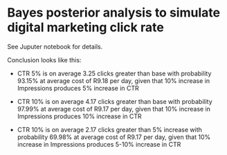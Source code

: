 # Bayes posterior analysis to simulate digital marketing click rate

See Juputer notebook for details. 

Conclusion looks like this: 

- CTR 5% is on average 3.25 clicks greater than base with probability 93.15% at average cost of R9.18 per day, given that 10% increase in Impressions produces 5% increase in CTR

- CTR 10% is on average 4.17 clicks greater than base with probability 97.99% at average cost of R9.17 per day, given that 10% increase in Impressions produces 10% increase in CTR

- CTR 10% is on average 2.17 clicks greater than 5% increase with probability 69.98% at average cost of R9.17 per day, given that 10% increase in Impressions produces 5-10% increase in CTR
